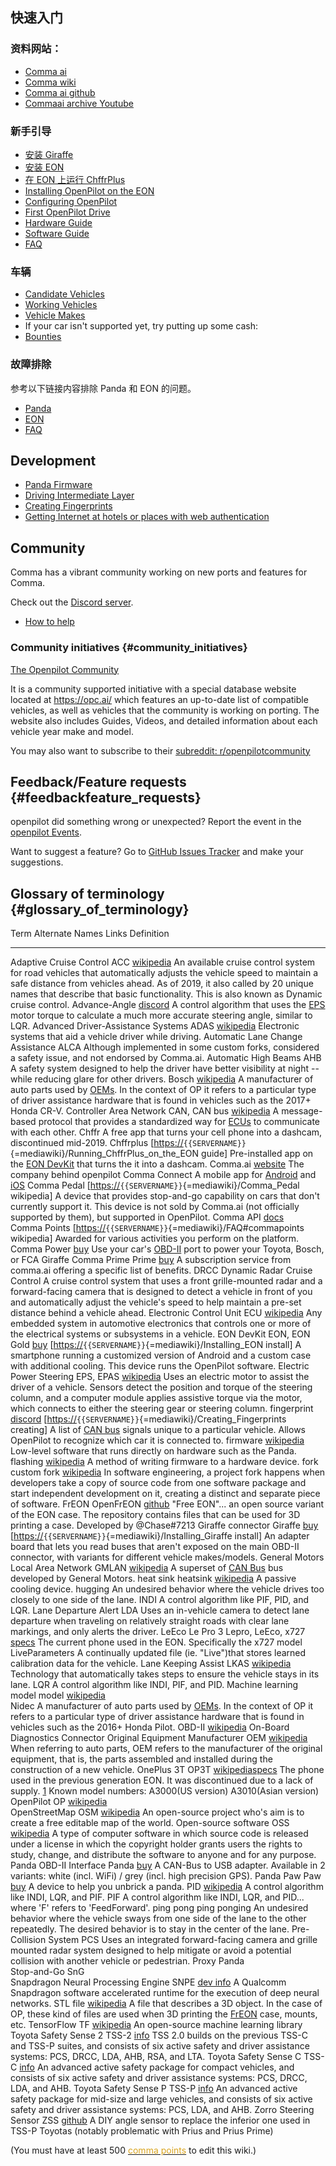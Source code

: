 ## 快速入门

### 资料网站：

- [Comma ai](http://comma.ai/)
- [Comma wiki](https://community.comma.ai/wiki)
- [Comma ai github](https://github.com/commaai)
- [Commaai archive Youtube](https://www.youtube.com/channel/UCwgKmJM4ZJQRJ-U5NjvR2dg)


### 新手引导

- [安装 Giraffe](cn/Installing_Giraffe.md)
- [安装 EON](cn/Installing_EON.md)
- [在 EON 上运行 ChffrPlus](cn/Running_ChffrPlus_on_the_EON.md)
- [Installing OpenPilot on the
    EON](Installing_OpenPilot_on_the_EON "wikilink")
- [Configuring OpenPilot](Configuring_OpenPilot "wikilink")
- [First OpenPilot Drive](First_OpenPilot_Drive "wikilink")
- [Hardware Guide](Hardware_Guide "wikilink")
- [Software Guide](Software_Guide "wikilink")
- [FAQ](cn/FAQ.md)

### 车辆

- [Candidate Vehicles](Candidate_Vehicles "wikilink")
- [Working
    Vehicles](https://github.com/commaai/openpilot#supported-cars)
- [Vehicle Makes](:Category:Vehicle_Makes "wikilink")
- If your car isn\'t supported yet, try putting up some cash:
- [Bounties](Bounties "wikilink")


### 故障排除

参考以下链接内容排除 Panda 和 EON 的问题。

- [Panda](cn/Panda.md)
- [EON](cn/EON.md)
- [FAQ](cn/FAQ.md)

Development
-----------

- [Panda Firmware](Panda_Firmware "wikilink")
- [Driving Intermediate Layer](Driving_Intermediate_Layer "wikilink")
- [Creating Fingerprints](Creating_Fingerprints "wikilink")
- [Getting Internet at hotels or places with web
    authentication](Getting_Internet_at_hotels_or_places_with_web_authentication "wikilink")

Community
---------

Comma has a vibrant community working on new ports and features for
Comma.

Check out the [Discord server](https://discord.comma.ai/).

- [How to help](How_to_help "wikilink")

### Community initiatives {#community_initiatives}

[The Openpilot Community](https://opc.ai/)

It is a community supported initiative with a special database website
located at <https://opc.ai/> which features an up-to-date list of
compatible vehicles, as well as vehicles that the community is working
on porting. The website also includes Guides, Videos, and detailed
information about each vehicle year make and model.

You may also want to subscribe to their [subreddit:
r/openpilotcommunity](https://reddit.com/r/openpilotcommunity)

Feedback/Feature requests {#feedbackfeature_requests}
-------------------------

openpilot did something wrong or unexpected? Report the event in the
[openpilot Events](openpilot_Events "wikilink").

Want to suggest a feature? Go to [GitHub Issues
Tracker](https://github.com/commaai/openpilot/issues) and make your
suggestions.

Glossary of terminology {#glossary_of_terminology}
-----------------------

  Term                                  Alternate Names      Links                                                                                                                                                                            Definition
  ------------------------------------- -------------------- -------------------------------------------------------------------------------------------------------------------------------------------------------------------------------- ----------------------------------------------------------------------------------------------------------------------------------------------------------------------------------------------------------------------------------------------------------------------------------------
  Adaptive Cruise Control               ACC                  [wikipedia](https://en.wikipedia.org/wiki/Adaptive_cruise_control)                                                                                                               An available cruise control system for road vehicles that automatically adjusts the vehicle speed to maintain a safe distance from vehicles ahead. As of 2019, it also called by 20 unique names that describe that basic functionality. This is also known as Dynamic cruise control.
  Advance-Angle                                              [discord](https://discordapp.com/channels/469524606043160576/538741329799413760/615266067002032158)                                                                              A control algorithm that uses the [EPS](#EPS "wikilink") motor torque to calculate a much more accurate steering angle, similar to LQR.
  Advanced Driver-Assistance Systems    ADAS                 [wikipedia](https://en.wikipedia.org/wiki/Advanced_driver-assistance_systems)                                                                                                    Electronic systems that aid a vehicle driver while driving.
  Automatic Lane Change Assistance      ALCA                                                                                                                                                                                                  Although implemented in some custom forks, considered a safety issue, and not endorsed by Comma.ai.
  Automatic High Beams                  AHB                                                                                                                                                                                                   A safety system designed to help the driver have better visibility at night -- while reducing glare for other drivers.
  Bosch                                                      [wikipedia](https://en.wikipedia.org/wiki/Robert_Bosch_GmbH#Mobility_Solutions)                                                                                                  A manufacturer of auto parts used by [OEMs](#OEM "wikilink"). In the context of OP it refers to a particular type of driver assistance hardware that is found in vehicles such as the 2017+ Honda CR-V.
  Controller Area Network               CAN, CAN bus         [wikipedia](https://en.wikipedia.org/wiki/CAN_bus)                                                                                                                               A message-based protocol that provides a standardized way for [ECUs](#ECU "wikilink") to communicate with each other.
  Chffr                                                                                                                                                                                                                                       A free app that turns your cell phone into a dashcam, discontinued mid-2019.
  Chffrplus                                                  \[<https://>`{{SERVERNAME}}`{=mediawiki}/Running\_ChffrPlus\_on\_the\_EON guide\]                                                                                                Pre-installed app on the [EON DevKit](#EON "wikilink") that turns the it into a dashcam.
  Comma.ai                                                   [website](http://comma.ai)                                                                                                                                                       The company behind openpilot
  Comma Connect                                                                                                                                                                                                                               A mobile app for [Android](https://play.google.com/store/apps/details?id=ai.comma.connect&hl=en_US) and [iOS](https://apps.apple.com/us/app/comma-connect/id1456551889)
  Comma Pedal                                                \[<https://>`{{SERVERNAME}}`{=mediawiki}/Comma\_Pedal wikipedia\]                                                                                                                A device that provides stop-and-go capability on cars that don\'t currently support it. This device is not sold by Comma.ai (not officially supported by them), but supported in OpenPilot.
  Comma API                                                  [docs](https://api.comma.ai/#comma-api-spec)                                                                                                                                     
  Comma Points                                               \[<https://>`{{SERVERNAME}}`{=mediawiki}/FAQ\#commapoints wikipedia\]                                                                                                            Awarded for various activities you perform on the platform.
  Comma Power                                                [buy](https://comma.ai/shop/products/power)                                                                                                                                      Use your car\'s [OBD-II](#OBD2 "wikilink") port to power your Toyota, Bosch, or FCA Giraffe
  Comma Prime                           Prime                [buy](https://comma.ai/shop/products/comma-prime-sim-card)                                                                                                                       A subscription service from comma.ai offering a specific list of benefits.
  DRCC                                                       Dynamic Radar Cruise Control                                                                                                                                                     A cruise control system that uses a front grille-mounted radar and a forward-facing camera that is designed to detect a vehicle in front of you and automatically adjust the vehicle\'s speed to help maintain a pre-set distance behind a vehicle ahead.
  Electronic Control Unit               ECU                  [wikipedia](https://en.wikipedia.org/wiki/Electronic_control_unit)                                                                                                               Any embedded system in automotive electronics that controls one or more of the electrical systems or subsystems in a vehicle.
  EON DevKit                            EON, EON Gold        [buy](https://comma.ai/shop/products/eon-gold-dashcam-devkit) \[<https://>`{{SERVERNAME}}`{=mediawiki}/Installing\_EON install\]                                                 A smartphone running a customized version of Android and a custom case with additional cooling. This device runs the OpenPilot software.
  Electric Power Steering               EPS, EPAS            [wikipedia](https://en.wikipedia.org/wiki/Power_steering#Electric_systems)                                                                                                       Uses an electric motor to assist the driver of a vehicle. Sensors detect the position and torque of the steering column, and a computer module applies assistive torque via the motor, which connects to either the steering gear or steering column.
  fingerprint                                                [discord](https://discordapp.com/channels/469524606043160576/524327905937850394/597941450407149599) \[<https://>`{{SERVERNAME}}`{=mediawiki}/Creating\_Fingerprints creating\]   A list of [CAN bus](#CAN "wikilink") signals unique to a particular vehicle. Allows OpenPilot to recognize which car it is connected to.
  firmware                                                   [wikipedia](https://en.wikipedia.org/wiki/Firmware)                                                                                                                              Low-level software that runs directly on hardware such as the Panda.
  flashing                                                   [wikipedia](https://en.wikipedia.org/wiki/Firmware#Flashing)                                                                                                                     A method of writing firmware to a hardware device.
  fork                                  custom fork          [wikipedia](https://en.wikipedia.org/wiki/Fork_(software_development))                                                                                                           In software engineering, a project fork happens when developers take a copy of source code from one software package and start independent development on it, creating a distinct and separate piece of software.
  FrEON                                 OpenFrEON            [github](https://github.com/ch4se/OpenFrEON)                                                                                                                                     \"Free EON\"\... an open source variant of the EON case. The repository contains files that can be used for 3D printing a case. Developed by \@Chase\#7213
  Giraffe connector                     Giraffe              [buy](https://comma.ai/shop/products/giraffe) \[<https://>`{{SERVERNAME}}`{=mediawiki}/Installing\_Giraffe install\]                                                             An adapter board that lets you read buses that aren\'t exposed on the main OBD-II connector, with variants for different vehicle makes/models.
  General Motors Local Area Network     GMLAN                [wikipedia](https://en.wikipedia.org/wiki/General_Motors_Local_Area_Network)                                                                                                     A superset of [CAN Bus](#CAN "wikilink") bus developed by General Motors.
  heat sink                             heatsink             [wikipedia](https://en.wikipedia.org/wiki/Heat_sink)                                                                                                                             A passive cooling device.
  hugging                                                                                                                                                                                                                                     An undesired behavior where the vehicle drives too closely to one side of the lane.
  INDI                                                                                                                                                                                                                                        A control algorithm like PIF, PID, and LQR.
  Lane Departure Alert                  LDA                                                                                                                                                                                                   Uses an in-vehicle camera to detect lane departure when traveling on relatively straight roads with clear lane markings, and only alerts the driver.
  LeEco Le Pro 3                        Lepro, LeEco, x727   [specs](https://www.gsmarena.com/leeco_le_pro3-8344.php)                                                                                                                         The current phone used in the EON. Specifically the x727 model
  LiveParameters                                                                                                                                                                                                                              A continually updated file (ie. \"Live\")that stores learned calibration data for the vehicle.
  Lane Keeping Assist                   LKAS                 [wikipedia](https://en.wikipedia.org/wiki/Lane_departure_warning_system#Lane_keeping)                                                                                            Technology that automatically takes steps to ensure the vehicle stays in its lane.
  LQR                                                                                                                                                                                                                                         A control algorithm like INDI, PIF, and PID.
  Machine learning model                model                [wikipedia](https://en.wikipedia.org/wiki/Machine_learning)                                                                                                                      
  Nidec                                                                                                                                                                                                                                       A manufacturer of auto parts used by [OEMs](#OEM "wikilink"). In the context of OP it refers to a particular type of driver assistance hardware that is found in vehicles such as the 2016+ Honda Pilot.
  OBD-II                                                     [wikipedia](https://en.wikipedia.org/wiki/On-board_diagnostics#OBD-II)                                                                                                           On-Board Diagnostics Connector
  Original Equipment Manufacturer       OEM                  [wikipedia](https://en.wikipedia.org/wiki/Original_equipment_manufacturer#Automotive_parts)                                                                                      When referring to auto parts, OEM refers to the manufacturer of the original equipment, that is, the parts assembled and installed during the construction of a new vehicle.
  OnePlus 3T                            OP3T                 [wikipedia](https://en.wikipedia.org/wiki/OnePlus_3T)[specs](https://www.gsmarena.com/oneplus_3t-8416.php)                                                                       The phone used in the previous generation EON. It was discontinued due to a lack of supply. [1](https://forums.oneplus.com/threads/a3000-or-a3010-in-the-u-s.530600/) Known model numbers: A3000(US version) A3010(Asian version)
  OpenPilot                             OP                   [wikipedia](https://en.wikipedia.org/wiki/Openpilot)                                                                                                                             
  OpenStreetMap                         OSM                  [wikipedia](https://en.wikipedia.org/wiki/OpenStreetMap)                                                                                                                         An open-source project who\'s aim is to create a free editable map of the world.
  Open-source software                  OSS                  [wikipedia](https://en.wikipedia.org/wiki/Open-source_software)                                                                                                                  A type of computer software in which source code is released under a license in which the copyright holder grants users the rights to study, change, and distribute the software to anyone and for any purpose.
  Panda OBD-II Interface                Panda                [buy](https://comma.ai/shop/products/panda-obd-ii-dongle)                                                                                                                        A CAN-Bus to USB adapter. Available in 2 variants: white (incl. WiFi) / grey (incl. high precision GPS).
  Panda Paw                             Paw                  [buy](https://comma.ai/shop/products/panda-paw)                                                                                                                                  A device to help you unbrick a panda.
  PID                                                        [wikipedia](https://en.wikipedia.org/wiki/PID_controller)                                                                                                                        A control algorithm like INDI, LQR, and PIF.
  PIF                                                                                                                                                                                                                                         A control algorithm like INDI, LQR, and PID\... where \'F\' refers to \'FeedForward\'.
  ping pong                             ping ponging                                                                                                                                                                                          An undesired behavior where the vehicle sways from one side of the lane to the other repeatedly. The desired behavior is to stay in the center of the lane.
  Pre-Collision System                  PCS                                                                                                                                                                                                   Uses an integrated forward-facing camera and grille mounted radar system designed to help mitigate or avoid a potential collision with another vehicle or pedestrian.
  Proxy Panda                                                                                                                                                                                                                                 
  Stop-and-Go                           SnG                                                                                                                                                                                                   
  Snapdragon Neural Processing Engine   SNPE                 [dev info](https://developer.qualcomm.com/software/qualcomm-neural-processing-sdk)                                                                                               A Qualcomm Snapdragon software accelerated runtime for the execution of deep neural networks.
  STL file                                                   [wikipedia](https://en.wikipedia.org/wiki/STL_(file_format)#Use_in_3D_printing)                                                                                                  A file that describes a 3D object. In the case of OP, these kind of files are used when 3D printing the [FrEON](#OpenFrEON "wikilink") case, mounts, etc.
  TensorFlow                            TF                   [wikipedia](https://en.wikipedia.org/wiki/TensorFlow)                                                                                                                            An open-source machine learning library
  Toyota Safety Sense 2                 TSS-2                [info](https://www.toyota.com/content/ebrochure/CFA_TSS_2.pdf)                                                                                                                   TSS 2.0 builds on the previous TSS-C and TSS-P suites, and consists of six active safety and driver assistance systems: PCS, DRCC, LDA, AHB, RSA, and LTA.
  Toyota Safety Sense C                 TSS-C                [info](https://www.toyota.com/content/ebrochure/CFA_TSS_C.pdf)                                                                                                                   An advanced active safety package for compact vehicles, and consists of six active safety and driver assistance systems: PCS, DRCC, LDA, and AHB.
  Toyota Safety Sense P                 TSS-P                [info](https://www.toyota.com/content/ebrochure/CFA_TSS_P.pdf)                                                                                                                   An advanced active safety package for mid-size and large vehicles, and consists of six active safety and driver assistance systems: PCS, LDA, and AHB.
  Zorro Steering Sensor                 ZSS                  [github](https://github.com/zorrobyte/betterToyotaAngleSensorForOP)                                                                                                              A DIY angle sensor to replace the inferior one used in TSS-P Toyotas (notably problematic with Prius and Prius Prime)

(You must have at least 500 [<span style="color:goldenrod">comma
points</span>](FAQ#commapoints "wikilink") to edit this wiki.)
